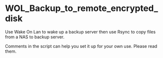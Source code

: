 # WOL_Backup_to_remote_encrypted_disk
Use Wake On Lan to wake up a backup server then use Rsync to copy files from a NAS to backup server.

Comments in the script can help you set it up for your own use. Please read them.
